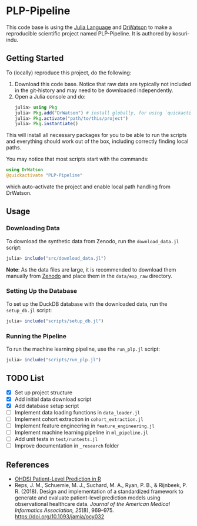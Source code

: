 # PLP-Pipeline

This code base is using the [Julia Language](https://julialang.org/) and [DrWatson](https://juliadynamics.github.io/DrWatson.jl/stable/) to make a reproducible scientific project named PLP-Pipeline. It is authored by kosuri-indu.

## Getting Started

To (locally) reproduce this project, do the following:

1. Download this code base. Notice that raw data are typically not included in the git-history and may need to be downloaded independently.
2. Open a Julia console and do:
   ```julia
   julia> using Pkg
   julia> Pkg.add("DrWatson") # install globally, for using `quickactivate`
   julia> Pkg.activate("path/to/this/project")
   julia> Pkg.instantiate()
   ```

This will install all necessary packages for you to be able to run the scripts and everything should work out of the box, including correctly finding local paths.

You may notice that most scripts start with the commands:
```julia
using DrWatson
@quickactivate "PLP-Pipeline"
```
which auto-activate the project and enable local path handling from DrWatson.

## Usage

### Downloading Data

To download the synthetic data from Zenodo, run the `download_data.jl` script:
```julia
julia> include("src/download_data.jl")
```
**Note**: As the data files are large, it is recommended to download them manually from [Zenodo](https://zenodo.org/record/14674051) and place them in the `data/exp_raw` directory.

### Setting Up the Database

To set up the DuckDB database with the downloaded data, run the `setup_db.jl` script:
```julia
julia> include("scripts/setup_db.jl")
```

### Running the Pipeline

To run the machine learning pipeline, use the `run_plp.jl` script:
```julia
julia> include("scripts/run_plp.jl")
```

## TODO List

- [x] Set up project structure
- [x] Add initial data download script
- [x] Add database setup script
- [ ] Implement data loading functions in `data_loader.jl`
- [ ] Implement cohort extraction in `cohort_extraction.jl`
- [ ] Implement feature engineering in `feature_engineering.jl`
- [ ] Implement machine learning pipeline in `ml_pipeline.jl`
- [ ] Add unit tests in `test/runtests.jl`
- [ ] Improve documentation in `_research` folder

## References

- [OHDSI Patient-Level Prediction in R](https://ohdsi.github.io/PatientLevelPrediction/)
- Reps, J. M., Schuemie, M. J., Suchard, M. A., Ryan, P. B., & Rijnbeek, P. R. (2018). Design and implementation of a standardized framework to generate and evaluate patient-level prediction models using observational healthcare data. *Journal of the American Medical Informatics Association, 25*(8), 969–975. https://doi.org/10.1093/jamia/ocy032